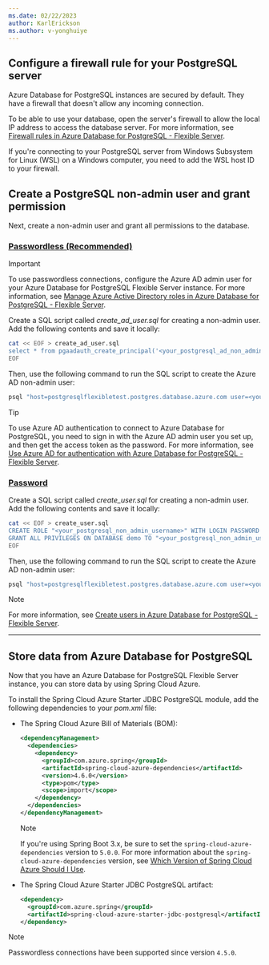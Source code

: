 ```yaml
---
ms.date: 02/22/2023
author: KarlErickson
ms.author: v-yonghuiye
---
```


## Configure a firewall rule for your PostgreSQL server

Azure Database for PostgreSQL instances are secured by default. They have a firewall that doesn't allow any incoming connection.

To be able to use your database, open the server's firewall to allow the local IP address to access the database server. For more information, see [Firewall rules in Azure Database for PostgreSQL - Flexible Server](/azure/postgresql/flexible-server/concepts-firewall-rules).

If you're connecting to your PostgreSQL server from Windows Subsystem for Linux (WSL) on a Windows computer, you need to add the WSL host ID to your firewall.

## Create a PostgreSQL non-admin user and grant permission

Next, create a non-admin user and grant all permissions to the database.

### [Passwordless (Recommended)](#tab/passwordless)

> [!IMPORTANT]
> To use passwordless connections, configure the Azure AD admin user for your Azure Database for PostgreSQL Flexible Server instance. For more information, see [Manage Azure Active Directory roles in Azure Database for PostgreSQL - Flexible Server](/azure/postgresql/flexible-server/how-to-manage-azure-ad-users).

Create a SQL script called *create_ad_user.sql* for creating a non-admin user. Add the following contents and save it locally:

```bash
cat << EOF > create_ad_user.sql
select * from pgaadauth_create_principal('<your_postgresql_ad_non_admin_username>', false, false);
EOF
```

Then, use the following command to run the SQL script to create the Azure AD non-admin user:

```bash
psql "host=postgresqlflexibletest.postgres.database.azure.com user=<your_postgresql_ad_admin_username> dbname=postgres port=5432 password=$(az account get-access-token --resource-type oss-rdbms --output tsv --query accessToken) sslmode=require" < create_ad_user.sql
```

> [!TIP]
> To use Azure AD authentication to connect to Azure Database for PostgreSQL, you need to sign in with the Azure AD admin user you set up, and then get the access token as the password. For more information, see [Use Azure AD for authentication with Azure Database for PostgreSQL - Flexible Server](/azure/postgresql/flexible-server/how-to-configure-sign-in-azure-ad-authentication).

### [Password](#tab/password)

Create a SQL script called *create_user.sql* for creating a non-admin user. Add the following contents and save it locally:

```bash
cat << EOF > create_user.sql
CREATE ROLE "<your_postgresql_non_admin_username>" WITH LOGIN PASSWORD '<your_postgresql_non_admin_password>';
GRANT ALL PRIVILEGES ON DATABASE demo TO "<your_postgresql_non_admin_username>";
EOF
```

Then, use the following command to run the SQL script to create the Azure AD non-admin user:

```bash
psql "host=postgresqlflexibletest.postgres.database.azure.com user=<your_postgresql_admin_username> dbname=demo port=5432 password=<your_postgresql_admin_password> sslmode=require" < create_user.sql
```

> [!NOTE]
> For more information, see [Create users in Azure Database for PostgreSQL - Flexible Server](/azure/PostgreSQL/flexible-server/how-to-create-users).

---

## Store data from Azure Database for PostgreSQL

Now that you have an Azure Database for PostgreSQL Flexible Server instance, you can store data by using Spring Cloud Azure.

To install the Spring Cloud Azure Starter JDBC PostgreSQL module, add the following dependencies to your *pom.xml* file:

- The Spring Cloud Azure Bill of Materials (BOM):

  ```xml
  <dependencyManagement>
    <dependencies>
      <dependency>
        <groupId>com.azure.spring</groupId>
        <artifactId>spring-cloud-azure-dependencies</artifactId>
        <version>4.6.0</version>
        <type>pom</type>
        <scope>import</scope>
      </dependency>
    </dependencies>
  </dependencyManagement>
  ```

  > [!NOTE]
  > If you're using Spring Boot 3.x, be sure to set the `spring-cloud-azure-dependencies` version to `5.0.0`.
  > For more information about the `spring-cloud-azure-dependencies` version, see [Which Version of Spring Cloud Azure Should I Use](https://github.com/Azure/azure-sdk-for-java/wiki/Spring-Versions-Mapping#which-version-of-spring-cloud-azure-should-i-use).

- The Spring Cloud Azure Starter JDBC PostgreSQL artifact:

  ```xml
  <dependency>
    <groupId>com.azure.spring</groupId>
    <artifactId>spring-cloud-azure-starter-jdbc-postgresql</artifactId>
  </dependency>
  ```

> [!NOTE]
> Passwordless connections have been supported since version `4.5.0`.
